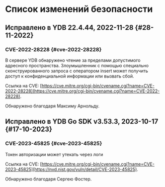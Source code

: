 # Список изменений безопасности

## Исправлено в YDB 22.4.44, 2022-11-28 {#28-11-2022}

### CVE-2022-28228 {#cve-2022-28228}

В сервере YDB обнаружено чтение за пределами допустимого адресного пространства. Злоумышленник с помощью специально сконструированного запроса с оператором insert может получить доступ к конфиденциальной информации или вызвать сбой.

Ссылка на CVE: [https://cve.mitre.org/cgi-bin/cvename.cgi?name=CVE-2022-28228](https://cve.mitre.org/cgi-bin/cvename.cgi?name=CVE-2022-28228).

Обнаружено благодаря Максиму Арнольду.

## Исправлено в YDB Go SDK v3.53.3, 2023-10-17 {#17-10-2023}

### CVE-2023-45825 {#cve-2023-45825}

Токен авторизации может утекать через логи

Ссылка на CVE: [https://cve.mitre.org/cgi-bin/cvename.cgi?name=CVE-2023-45825](https://nvd.nist.gov/vuln/detail/CVE-2023-45825).

Обнаружено благодаря Сергею Фостер.
